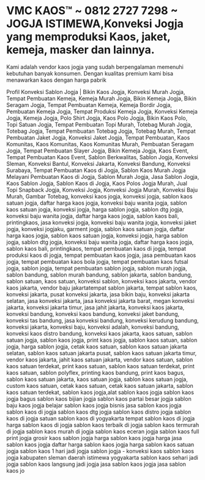 # VMC KAOS™ ~ 0812 2727 7298 ~ JOGJA ISTIMEWA,Konveksi Jogja yang memproduksi Kaos, jaket, kemeja, masker dan lainnya. 
Kami adalah vendor kaos jogja yang sudah berpengalaman memenuhi kebutuhan banyak konsumen. 
Dengan kualitas premium kami bisa menawarkan kaos dengan harga pabrik

Profil Konveksi Sablon Jogja | Bikin Kaos Jogja, Konveksi Murah Jogja, Tempat Pembuatan Kemeja, Kemeja Murah Jogja, Bikin Kemeja Jogja, Bikin Seragam Jogja, Tempat Pembuatan Kemeja, Kemeja Bordir Jogja, Pembuatan Kemeja Jogja, Tempat Produksi Kemeja Jogja, Konveksi Kemeja Jogja, Kemeja Jogja, Polo Shirt Jogja, Kaos Polo Jogja, Bikin Kaos Polo, Topi Satuan Jogja, Tempat Pembuatan Topi Murah, Totebag Murah Jogja, Totebag Jogja, Tempat Pembuatan Totebag Jogja, Totebag Murah, Tempat Pembuatan Jaket Jogja, Konveksi Jaket Jogja, Tempat Pembuatan, Kaos Komunitas, Kaos Komunitas, Kaos Komunitas Murah, Pembuatan Seragam Jogja, Tempat Pembuatan Slayer Jogja, Bikin Kemeja Jogja, Kaos Event, Tempat Pembuatan Kaos Event, Sablon Berkwalitas, Sablon Jogja, Konveksi Sleman, Konveksi Bantul, Konveksi Jakarta, Konveksi Bandung, Konveksi Surabaya, Tempat Pembuatan Kaos di Jogja, Sablon Kaos Murah Jogja Melayani Pembuatan Kaos di Jogja, Sablon Murah Jogja, Jasa Sablon Jogja, Kaos Sablon Jogja, Sablon Kaos di Jogja, Kaos Polos Jogja Murah, Jual Topi Snapback Jogja, Konveksi Jogja, Konveksi Jogja Murah, Konveksi Baju Murah, Gambar Totebag, konveksi kaos jogja, konveksi jogja, sablon kaos satuan jogja, daftar harga kaos jogja, konveksi baju wanita jogja, sablon kaos satuan jogja, konveksi jogja, harga sablon jogja, sablon dtg jogja, konveksi baju wanita jogja, daftar harga kaos jogja, sablon kaos bali, printingkaos, jasa konveksi jogja, konveksi baju wanita jogja, konveksi jaket jogja, konveksi jogjaku, garment jogja, sablon kaos satuan jogja, daftar harga kaos jogja, sablon kaos satuan jogja, konveksi jogja, harga sablon jogja, sablon dtg jogja, konveksi baju wanita jogja, daftar harga kaos jogja, sablon kaos bali, printingkaos, tempat pembuatan kaos di jogja, tempat produksi kaos di jogja, tempat pembuatan kaos jogja, jasa pembuatan kaos jogja, tempat pembuatan kaos bola jogja, tempat pembuatan kaos futsal jogja, sablon jogja, tempat pembuatan sablon jogja, sablon murah jogja, sablon bandung, sablon murah bandung, sablon jakarta, sablon bandung, sablon satuan, kaos satuan, konveksi sablon, konveksi kaos jakarta, vendor kaos jakarta, vendor baju jakartatempat sablon jakarta, tempat sablon kaos, konveksi jakarta, pusat konveksi jakarta, jasa bikin baju, konveksi jakarta selatan, jasa konveksi jakarta, jasa konveksi jakarta barat, megan konveksi jakarta, konveksi jakarta timur, jasa jahit jakarta, konveksi kaos jakarta, konveksi bandung, konveksi kaos bandung, konveksi jaket bandung, konveksi tas bandung, jasa konveksi bandung, konveksi kerudung bandung, konveksi jakarta, konveksi baju, konveksi adalah, konveksi bandung, konveksi kaos distro bandung, konveksi kaos jakarta, kaos satuan, sablon satuan jogja, sablon kaos jogja, print kaos jogja, sablon kaos satuan, sablon jogja, harga sablon jogja, cetak kaos satuan, sablon kaos satuan jakarta selatan, sablon kaos satuan jakarta pusat, sablon kaos satuan jakarta timur, vendor kaos jakarta, jahit kaos satuan jakarta, vendor kaos satuan, sablon kaos satuan terdekat, print kaos satuan, sablon kaos satuan terdekat, print kaos satuan, sablon polyflex, printing kaos bandung, print kaos bagus, sablon kaos satuan jakarta, kaos satuan jogja, sablon kaos satuan jogja, custom kaos satuan, cetak kaos satuan, cetak kaos satuan jakarta, sablon kaos satuan terdekat, sablon kaos jogja,alat sablon kaos jogja sablon kaos jogja bagus sablon kaos bijian jogja sablon kaos partai besar jogja sablon baju kaos jogja belajar sablon kaos jogja bisnis jasa sablon kaos jogja sablon kaos di jogja sablon kaos dtg jogja sablon kaos distro jogja sablon kaos di jogja satuan sablon kaos di yogyakarta tempat sablon kaos di jogja harga sablon kaos di jogja sablon kaos terbaik di jogja sablon kaos termurah di jogja sablon kaos murah di jogja sablon kaos eceran jogja sablon kaos full print jogja grosir kaos sablon jogja harga sablon kaos jogja harga jasa sablon kaos jogja daftar harga sablon kaos jogja harga sablon kaos satuan jogja sablon kaos 1 hari jadi jogja sablon jogja - konveksi kaos sablon kaos jogja kabupaten sleman daerah istimewa yogyakarta sablon kaos sehari jadi jogja sablon kaos langsung jadi jogja jasa sablon kaos jogja jasa sablon kaos jo

